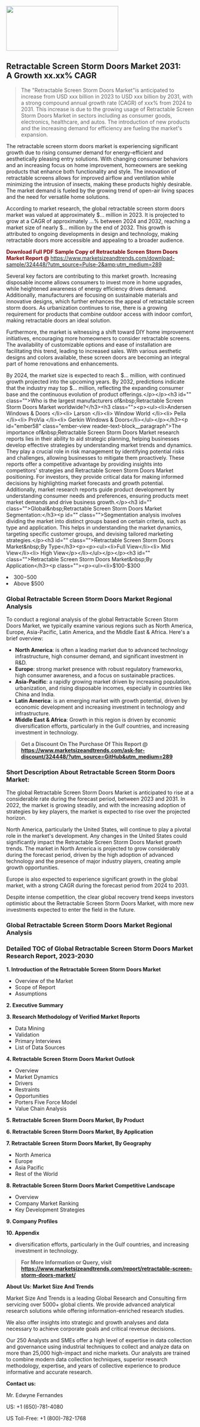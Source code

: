 <img src="https://100x100musica.es/wp-content/uploads/2024/12/Verified-Market-Reports-4-300x120.jpg" alt="" width="300" height="120" class="alignnone size-medium wp-image-100382" /><h2>Retractable Screen Storm Doors Market 2031: A&nbsp;Growth&nbsp;xx.xx% CAGR</h2><blockquote id="" class="">The "Retractable Screen Storm Doors Market"is anticipated to increase from USD xxx billion in 2023 to USD xxx billion by 2031, with a strong compound annual growth rate (CAGR) of xxx% from 2024 to 2031. This increase is due to the growing usage of Retractable Screen Storm Doors Market in sectors including as consumer goods, electronics, healthcare, and autos. The introduction of new products and the increasing demand for efficiency are fueling the market's expansion.</blockquote><p><p>The retractable screen storm doors market is experiencing significant growth due to rising consumer demand for energy-efficient and aesthetically pleasing entry solutions. With changing consumer behaviors and an increasing focus on home improvement, homeowners are seeking products that enhance both functionality and style. The innovation of retractable screens allows for improved airflow and ventilation while minimizing the intrusion of insects, making these products highly desirable. The market demand is fueled by the growing trend of open-air living spaces and the need for versatile home solutions.</p><p>According to market research, the global retractable screen storm doors market was valued at approximately $... million in 2023. It is projected to grow at a CAGR of approximately ...% between 2024 and 2032, reaching a market size of nearly $... million by the end of 2032. This growth is attributed to ongoing developments in design and technology, making retractable doors more accessible and appealing to a broader audience.</p><p> </p><p><strong><span style="color: #800000;">Download Full PDF Sample Copy of Retractable Screen Storm Doors Market Report @</span>&nbsp;</strong><a href="https://www.marketsizeandtrends.com/download-sample/324448/?utm_source=Pulse-2&amp;utm_medium=289">https://www.marketsizeandtrends.com/download-sample/324448/?utm_source=Pulse-2&amp;utm_medium=289</a></p></p><p>Several key factors are contributing to this market growth. Increasing disposable income allows consumers to invest more in home upgrades, while heightened awareness of energy efficiency drives demand. Additionally, manufacturers are focusing on sustainable materials and innovative designs, which further enhances the appeal of retractable screen storm doors. As urbanization continues to rise, there is a growing requirement for products that combine outdoor access with indoor comfort, making retractable doors an ideal solution.</p><p>Furthermore, the market is witnessing a shift toward DIY home improvement initiatives, encouraging more homeowners to consider retractable screens. The availability of customizable options and ease of installation are facilitating this trend, leading to increased sales. With various aesthetic designs and colors available, these screen doors are becoming an integral part of home renovations and enhancements.</p><p>By 2024, the market size is expected to reach $... million, with continued growth projected into the upcoming years. By 2032, predictions indicate that the industry may top $... million, reflecting the expanding consumer base and the continuous evolution of product offerings.</p></p><h3 id="" class="">Who is the largest manufacturers of&nbsp;Retractable Screen Storm Doors Market worldwide?</h3><h3 class=""><p><ul><li>Andersen Windows & Doors </li><li> Larson </li><li> Window World </li><li> Pella </li><li> ProVia </li><li> Gerkin Windows & Doors</li></ul></p></h3><p id="ember58" class="ember-view reader-text-block__paragraph">The importance of&nbsp;Retractable Screen Storm Doors Market research reports lies in their ability to aid strategic planning, helping businesses develop effective strategies by understanding market trends and dynamics. They play a crucial role in risk management by identifying potential risks and challenges, allowing businesses to mitigate them proactively. These reports offer a competitive advantage by providing insights into competitors' strategies and Retractable Screen Storm Doors Market positioning. For investors, they provide critical data for making informed decisions by highlighting market forecasts and growth potential. Additionally, market research reports guide product development by understanding consumer needs and preferences, ensuring products meet market demands and drive business growth.</p><h3 id="" class="">Global&nbsp;Retractable Screen Storm Doors Market Segmentation:</h3><p id="" class="">Segmentation analysis involves dividing the market into distinct groups based on certain criteria, such as type and application. This helps in understanding the market dynamics, targeting specific customer groups, and devising tailored marketing strategies.</p><h3 id="" class="">Retractable Screen Storm Doors Market&nbsp;By Type</h3><p><p><ul><li>Full View</li><li> Mid View</li><li> High View</p></li></ul></p></p><h3 id="" class="">Retractable Screen Storm Doors Market&nbsp;By Application</h3><p class=""><p><ul><li>$100-$300</li><li> $300-$500</li><li> Above $500</li></ul></p></p><h3 id="" class="">Global Retractable Screen Storm Doors Market Regional Analysis</h3><p id="" class="">To conduct a regional analysis of the global Retractable Screen Storm Doors Market, we typically examine various regions such as North America, Europe, Asia-Pacific, Latin America, and the Middle East &amp; Africa. Here's a brief overview:</p><ul><li><strong>North America</strong>: is often a leading market due to advanced technology infrastructure, high consumer demand, and significant investment in R&amp;D.</li><li><strong>Europe</strong>: strong market presence with robust regulatory frameworks, high consumer awareness, and a focus on sustainable practices.</li><li><strong>Asia-Pacific</strong>: a rapidly growing market driven by increasing population, urbanization, and rising disposable incomes, especially in countries like China and India.</li><li><strong>Latin America</strong>: is an emerging market with growth potential, driven by economic development and increasing investment in technology and infrastructure.</li><li><strong>Middle East &amp; Africa</strong>: Growth in this region is driven by economic diversification efforts, particularly in the Gulf countries, and increasing investment in technology.</li></ul><blockquote id="" class=""><strong>Get a Discount On The Purchase Of This Report @ <a href="https://www.marketsizeandtrends.com/download-sample/324448/?utm_source=GitHub&utm_medium=289" target="_blank">https://www.marketsizeandtrends.com/ask-for-discount/324448/?utm_source=GitHub&utm_medium=289</a></strong></blockquote><h3>Short Description About Retractable Screen Storm Doors Market:</h3><p id="ember58" class="ember-view reader-text-block__paragraph">The global&nbsp;Retractable Screen Storm Doors Market&nbsp;is anticipated to rise at a considerable rate during the forecast period, between 2023 and 2031. In 2022, the market is growing steadily, and with the increasing adoption of strategies by key players, the market is expected to rise over the projected horizon.</p><p id="ember59" class="ember-view reader-text-block__paragraph">North America, particularly the United States, will continue to play a pivotal role in the market's development. Any changes in the United States could significantly impact the&nbsp;Retractable Screen Storm Doors Market&nbsp;growth trends. The market in North America is projected to grow considerably during the forecast period, driven by the high adoption of advanced technology and the presence of major industry players, creating ample growth opportunities.</p><p id="ember60" class="ember-view reader-text-block__paragraph">Europe is also expected to experience significant growth in the global market, with a strong CAGR during the forecast period from 2024 to 2031.</p><p id="ember61" class="ember-view reader-text-block__paragraph">Despite intense competition, the clear global recovery trend keeps investors optimistic about the&nbsp;Retractable Screen Storm Doors Market, with more new investments expected to enter the field in the future.</p><h3 id="" class="">Global Retractable Screen Storm Doors Market Regional Analysis</h3><h3 id="" class="">Detailed TOC of Global Retractable Screen Storm Doors Market Research Report, 2023-2030</h3><p id="" class=""><strong>1. Introduction of the Retractable Screen Storm Doors Market</strong></p><ul><li>Overview of the Market</li><li>Scope of Report</li><li>Assumptions</li></ul><p id="" class=""><strong>2. Executive Summary</strong></p><p id="" class=""><strong>3. Research Methodology of Verified Market Reports</strong></p><ul><li>Data Mining</li><li>Validation</li><li>Primary Interviews</li><li>List of Data Sources</li></ul><p id="" class=""><strong>4. Retractable Screen Storm Doors Market Outlook</strong></p><ul><li>Overview</li><li>Market Dynamics</li><li>Drivers</li><li>Restraints</li><li>Opportunities</li><li>Porters Five Force Model</li><li>Value Chain Analysis</li></ul><p id="" class=""><strong>5. Retractable Screen Storm Doors Market, By Product</strong></p><p id="" class=""><strong>6. Retractable Screen Storm Doors Market, By Application</strong></p><p id="" class=""><strong>7. Retractable Screen Storm Doors Market, By Geography</strong></p><ul><li>North America</li><li>Europe</li><li>Asia Pacific</li><li>Rest of the World</li></ul><p id="" class=""><strong>8. Retractable Screen Storm Doors Market Competitive Landscape</strong></p><ul><li>Overview</li><li>Company Market Ranking</li><li>Key Development Strategies</li></ul><p id="" class=""><strong>9. Company Profiles</strong></p><p id="" class=""><strong>10. Appendix</strong></p><ul><li>diversification efforts, particularly in the Gulf countries, and increasing investment in technology.</li></ul><blockquote id="" class=""><strong>For More Information or Query, visit <strong><strong><a href="https://www.marketsizeandtrends.com/report/retractable-screen-storm-doors-market/" target="_blank">https://www.marketsizeandtrends.com/report/retractable-screen-storm-doors-market/</a></strong></strong></strong></blockquote><p id="" class=""><strong>About Us: Market Size And Trends</strong></p><p id="" class="">Market Size And Trends is a leading Global Research and Consulting firm servicing over 5000+ global clients. We provide advanced analytical research solutions while offering information-enriched research studies.</p><p id="" class="">We also offer insights into strategic and growth analyses and data necessary to achieve corporate goals and critical revenue decisions.</p><p id="" class="">Our 250 Analysts and SMEs offer a high level of expertise in data collection and governance using industrial techniques to collect and analyze data on more than 25,000 high-impact and niche markets. Our analysts are trained to combine modern data collection techniques, superior research methodology, expertise, and years of collective experience to produce informative and accurate research.</p><p id="" class=""><strong>Contact us:</strong></p><p id="" class="">Mr. Edwyne Fernandes</p><p id="" class="">US: +1 (650)-781-4080</p><p id="" class="">US Toll-Free: +1 (800)-782-1768</p>
